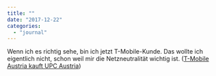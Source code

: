```yaml
---
title: ""
date: "2017-12-22"
categories: 
  - "journal"
---
```


Wenn ich es richtig sehe, bin ich jetzt T-Mobile-Kunde. Das wollte ich eigentlich nicht, schon weil mir die Netzneutralität wichtig ist. ([T-Mobile Austria kauft UPC Austria](http://derstandard.at/2000070862395/T-Mobile-Austria-kauft-UPC-Austria-um-1-9-Milliarden))
